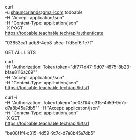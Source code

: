curl \
    -u shauncarland@gmail.com:todoable \
    -H "Accept: application/json" \
    -H "Content-Type: application/json" \
    -X POST \
    https://todoable.teachable.tech/api/authenticate


"03653ca1-adb8-4eb8-a5ea-f7d5cf6f1e7f"

GET ALL LISTS

curl \
  -H "Authorization: Token token=\"df774d47-9d07-4875-8b23-bfae8116a269\"" \
  -H "Accept: application/json" \
  -H "Content-Type: application/json" \
  https://todoable.teachable.tech/api/lists/1


curl -i \
  -H "Authorization: Token token=\"be08f1f4-c315-4d59-9c7c-d7a8b45a7db5\""
  -H "Accept: application/json" \
  -H "Content-Type: application/json" \
  -X GET \
  https://todoable.teachable.tech/api/lists/1

"be08f1f4-c315-4d59-9c7c-d7a8b45a7db5"
